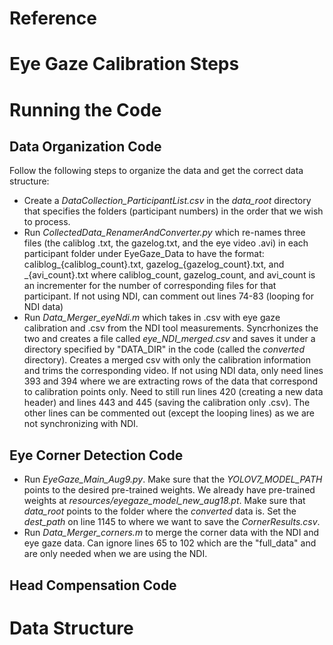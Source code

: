 # Reference
# Eye Gaze Calibration Steps
# Running the Code

## Data Organization Code
Follow the following steps to organize the data and get the correct data structure:
- Create a _DataCollection_ParticipantList.csv_ in the _data_root_ directory that specifies the folders (participant numbers) in the order that we wish to process.
- Run _CollectedData_RenamerAndConverter.py_ which re-names three files (the caliblog .txt, the gazelog.txt, and the eye video .avi) in each participant folder under EyeGaze_Data to have the format: caliblog_{caliblog_count}.txt, gazelog_{gazelog_count}.txt, and _{avi_count}.txt where caliblog_count, gazelog_count, and avi_count is an incrementer for the number of corresponding files for that participant. If not using NDI, can comment out lines 74-83 (looping for NDI data)
- Run _Data_Merger_eyeNdi.m_ which takes in .csv with eye gaze calibration and .csv from the NDI tool measurements. Syncrhonizes the two and creates a file called _eye_NDI_merged.csv_ and saves it under a directory specified by "DATA_DIR" in the code (called the _converted_ directory). Creates a merged csv with only the calibration information and trims the corresponding video. If not using NDI data, only need lines 393 and 394 where we are extracting rows of the data that correspond to calibration points only. Need to still run lines 420 (creating a new data header) and lines 443 and 445 (saving the calibration only .csv). The other lines can be commented out (except the looping lines) as we are not synchronizing with NDI.

## Eye Corner Detection Code
- Run _EyeGaze_Main_Aug9.py_. Make sure that the _YOLOV7_MODEL_PATH_ points to the desired pre-trained weights. We already have pre-trained weights at _resources/eyegaze_model_new_aug18.pt_. Make sure that _data_root_ points to the folder where the _converted_ data is. Set the _dest_path_ on line 1145 to where we want to save the _CornerResults.csv_.
- Run _Data_Merger_corners.m_ to merge the corner data with the NDI and eye gaze data. Can ignore lines 65 to 102 which are the "full_data" and are only needed when we are using the NDI.

## Head Compensation Code


# Data Structure
